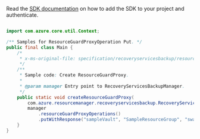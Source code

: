 Read the [SDK documentation](https://github.com/Azure/azure-sdk-for-java/blob/azure-resourcemanager-recoveryservicesbackup_1.0.0-beta.2/sdk/recoveryservicesbackup/azure-resourcemanager-recoveryservicesbackup/README.md) on how to add the SDK to your project and authenticate.

```java

import com.azure.core.util.Context;

/** Samples for ResourceGuardProxyOperation Put. */
public final class Main {
    /*
     * x-ms-original-file: specification/recoveryservicesbackup/resource-manager/Microsoft.RecoveryServices/stable/2021-07-01/examples/ResourceGuardProxyCRUD/PutResourceGuardProxy.json
     */
    /**
     * Sample code: Create ResourceGuardProxy.
     *
     * @param manager Entry point to RecoveryServicesBackupManager.
     */
    public static void createResourceGuardProxy(
        com.azure.resourcemanager.recoveryservicesbackup.RecoveryServicesBackupManager manager) {
        manager
            .resourceGuardProxyOperations()
            .putWithResponse("sampleVault", "SampleResourceGroup", "swaggerExample", Context.NONE);
    }
}
```
